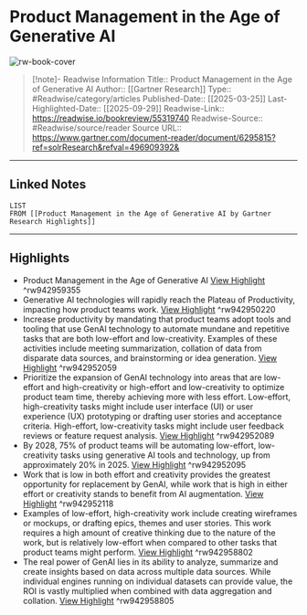 # Product Management in the Age of Generative AI

![rw-book-cover](https://readwise-assets.s3.amazonaws.com/static/images/article2.74d541386bbf.png)
<br>
>[!note]- Readwise Information
>Title:: Product Management in the Age of Generative AI
>Author:: [[Gartner Research]]
>Type:: #Readwise/category/articles
>Published-Date:: [[2025-03-25]]
>Last-Highlighted-Date:: [[2025-09-29]]
>Readwise-Link:: https://readwise.io/bookreview/55319740
>Readwise-Source:: #Readwise/source/reader
>Source URL:: https://www.gartner.com/document-reader/document/6295815?ref=solrResearch&refval=496909392&
--- 

## Linked Notes
```dataview
LIST
FROM [[Product Management in the Age of Generative AI by Gartner Research Highlights]]
```

---

## Highlights
- Product Management in the Age of Generative AI [View Highlight](https://readwise.io/open/942959355) ^rw942959355
- Generative AI technologies will rapidly reach the Plateau of Productivity, impacting how product teams work. [View Highlight](https://readwise.io/open/942950220) ^rw942950220
- Increase productivity by mandating that product teams adopt tools and tooling that use GenAI technology to automate mundane and repetitive tasks that are both low-effort and low-creativity. Examples of these activities include meeting summarization, collation of data from disparate data sources, and brainstorming or idea generation. [View Highlight](https://readwise.io/open/942952059) ^rw942952059
- Prioritize the expansion of GenAI technology into areas that are low-effort and high-creativity or high-effort and low-creativity to optimize product team time, thereby achieving more with less effort. Low-effort, high-creativity tasks might include user interface (UI) or user experience (UX) prototyping or drafting user stories and acceptance criteria. High-effort, low-creativity tasks might include user feedback reviews or feature request analysis. [View Highlight](https://readwise.io/open/942952089) ^rw942952089
- By 2028, 75% of product teams will be automating low-effort, low-creativity tasks using generative AI tools and technology, up from approximately 20% in 2025. [View Highlight](https://readwise.io/open/942952095) ^rw942952095
- Work that is low in both effort and creativity provides the greatest opportunity for replacement by GenAI, while work that is high in either effort or creativity stands to benefit from AI augmentation. [View Highlight](https://readwise.io/open/942952118) ^rw942952118
- Examples of low-effort, high-creativity work include creating wireframes or mockups, or drafting epics, themes and user stories. This work requires a high amount of creative thinking due to the nature of the work, but is relatively low-effort when compared to other tasks that product teams might perform. [View Highlight](https://readwise.io/open/942958802) ^rw942958802
- The real power of GenAI lies in its ability to analyze, summarize and create insights based on data across multiple data sources. While individual engines running on individual datasets can provide value, the ROI is vastly multiplied when combined with data aggregation and collation. [View Highlight](https://readwise.io/open/942958805) ^rw942958805
